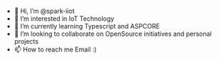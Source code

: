 - 👋 Hi, I’m @spark-iiot
- 👀 I’m interested in IoT Technology
- 🌱 I’m currently learning Typescript and ASPCORE
- 💞️ I’m looking to collaborate on OpenSource initiatives and personal projects
- 📫 How to reach me Email :)

<!---
spark-iiot/spark-iiot is a ✨ special ✨ repository because its `README.md` (this file) appears on your GitHub profile.
You can click the Preview link to take a look at your changes.
--->

